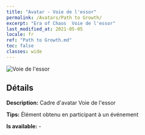 ```yaml
---
title: "Avatar - Voie de l'essor"
permalink: /Avatars/Path to Growth/
excerpt: "Era of Chaos  Voie de l'essor"
last_modified_at: 2021-05-05
locale: fr
ref: "Path to Growth.md"
toc: false
classes: wide
---
```

 ![Voie de l'essor](/images/a/avatarFrame_68.png)

## Détails

 **Description:** Cadre d'avatar Voie de l'essor 

 **Tips:** Élément obtenu en participant à un événement 

 **Is available:**  - 

